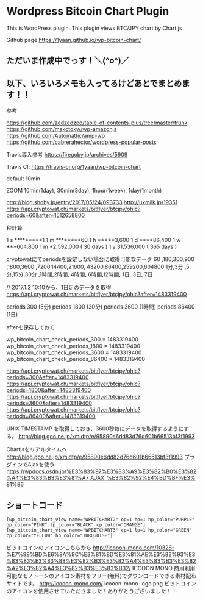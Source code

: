 # Wordpress Bitcoin Chart Plugin
This is WordPress plugin. This plugin views BTC/JPY chart by Chart.js

Github page
https://1yaan.github.io/wp-bitcoin-chart/


## ただいま作成中でっす！＼(^o^)／

## 以下、いろいろメモも入ってるけどあとでまとめます！！

参考

https://github.com/zedzedzed/table-of-contents-plus/tree/master/trunk
https://github.com/makotokw/wp-amazonjs
https://github.com/Automattic/amp-wp
https://github.com/cabrerahector/wordpress-popular-posts

Travis導入参考
https://firegoby.jp/archives/5909

Travis CI: https://travis-ci.org/1yaan/wp-bitcoin-chart

default 10min

ZOOM 10min(1day), 30min(3day), 1hour(1week), 1day(1month)

http://blog.shoby.jp/entry/2017/05/24/093733
http://uxmilk.jp/19351
https://api.cryptowat.ch/markets/bitflyer/btcjpy/ohlc?periods=60&after=1512658800

秒計算

1 s *********1
1 m ********60
1 h *****3,600
1 d ****86,400
1 w ***604,800
1 m *2,592,000 ( 30 days )
1 y 31,536,000 ( 365 days )

cryptowatにてperiodsを設定しない場合に取得可能なデータ
60 ,180,300,900 ,1800,3600 ,7200,14400,21600, 43200,86400,259200,604800
1分,3分 ,5分,15分,30分 ,1時間,2時間, 4時間, 6時間,12時間,   1日,   3日,   7日

// 2017.1.2 10:10から、1日足のデータを取得
https://api.cryptowat.ch/markets/bitflyer/btcjpy/ohlc?after=1483319400

periods 300 (5分)
periods 1800 (30分)
periods 3600 (1時間)
periods 86400 (1日)

afterを保存しておく

wp_bitcoin_chart_check_periods_300 = 1483319400
wp_bitcoin_chart_check_periods_1800 = 1483319400
wp_bitcoin_chart_check_periods_3600 = 1483319400
wp_bitcoin_chart_check_periods_86400 = 1483319400

https://api.cryptowat.ch/markets/bitflyer/btcjpy/ohlc?periods=300&after=1483319400
https://api.cryptowat.ch/markets/bitflyer/btcjpy/ohlc?periods=1800&after=1483319400
https://api.cryptowat.ch/markets/bitflyer/btcjpy/ohlc?periods=3600&after=1483319400
https://api.cryptowat.ch/markets/bitflyer/btcjpy/ohlc?periods=86400&after=1483319400

UNIX TIMESTAMP を取得しておき、3600秒毎にデータを取得するようにする。
http://blog.goo.ne.jp/xmldtp/e/95890e6dd83d76d601b66513bf3f1993

Chartjsをリアルタイムへ
http://blog.goo.ne.jp/xmldtp/e/95890e6dd83d76d601b66513bf3f1993
プラグインでAjaxを使う
https://wpdocs.osdn.jp/%E3%83%97%E3%83%A9%E3%82%B0%E3%82%A4%E3%83%B3%E3%81%A7_AJAX_%E3%82%92%E4%BD%BF%E3%81%86

## ショートコード

  ```
  [wp_bitcoin_chart_view name="WPBITCHART2" op=1 hp=1 hp_color="PURPLE" op_color="PINK" lp_color="BLACK" cp_color="ORANGE"]
  [wp_bitcoin_chart_view name="WPBITCHART3" cp=1 lp=1 hp_color="GREEN" cp_color="YELLOW" hp_color="TURQUOISE"]
  ```

ビットコインのアイコンこちらから
http://icooon-mono.com/10328-%E7%99%BD%E6%8A%9C%E3%81%8D%E3%81%AE%E3%83%93%E3%83%83%E3%83%88%E3%82%B3%E3%82%A4%E3%83%B3%E3%82%A2%E3%82%A4%E3%82%B3%E3%83%B32/
ICOOON MONO
商用利用可能なモノトーンのアイコン素材をフリー(無料)でダウンロードできる素材配布サイトです。
http://icooon-mono.com/
icooon-mono-logo.png
ビットコインのアイコンを使用させていただきました！ありがとうございました！！
